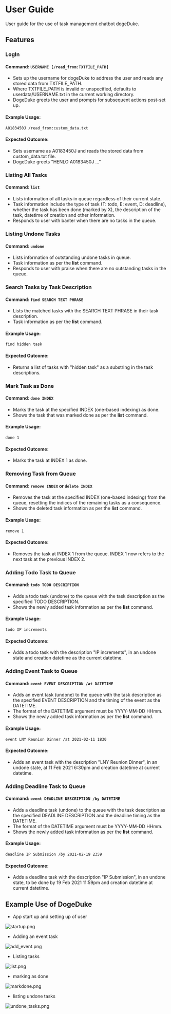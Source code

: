 # User Guide
User guide for the use of task management chatbot dogeDuke.

## Features 

### LogIn
#### Command: `USERNAME [/read_from:TXTFILE_PATH]`
- Sets up the username for dogeDuke to address the user and reads any stored data from 
  TXTFILE_PATH.
- Where TXTFILE_PATH is invalid or unspecified, defaults to userdata/USERNAME.txt in the 
  current working directory.
- DogeDuke greets the user and prompts for subsequent actions post-set up.

#### Example Usage:
`A0183450J /read_from:custom_data.txt`
#### Expected Outcome:
- Sets username as A0183450J and reads the stored data from custom_data.txt file.
- DogeDuke greets "HENLO A0183450J ..."

### Listing All Tasks
#### Command: `list`
- Lists information of all tasks in queue regardless of their current state.
- Task information include the type of task (T: todo, E: event, D: deadline), whether the 
  task has been done (marked by X), the description of the task, datetime of creation and 
  other information.
- Responds to user with banter when there are no tasks in the queue.

### Listing Undone Tasks
#### Command: `undone`
- Lists information of outstanding undone tasks in queue.
- Task information as per the **list** command.
- Responds to user with praise when there are no outstanding tasks in the queue.

### Search Tasks by Task Description
#### Command: `find SEARCH TEXT PHRASE`
- Lists the matched tasks with the SEARCH TEXT PHRASE in their task description.
- Task information as per the **list** command.

#### Example Usage:
`find hidden task`
#### Expected Outcome:
- Returns a list of tasks with "hidden task" as a substring in the task descriptions.

### Mark Task as Done
#### Command: `done INDEX`
- Marks the task at the specified INDEX (one-based indexing) as done.
- Shows the task that was marked done as per the **list** command.

#### Example Usage:
`done 1`
#### Expected Outcome:
- Marks the task at INDEX 1 as done.

### Removing Task from Queue
#### Command: `remove INDEX` or `delete INDEX`
- Removes the task at the specified INDEX (one-based indexing) from the queue, resetting 
  the indices of the remaining tasks as a consequence.
- Shows the deleted task information as per the **list** command.

#### Example Usage:
`remove 1`
#### Expected Outcome:
- Removes the task at INDEX 1 from the queue. INDEX 1 now refers to the next task at the
  previous INDEX 2.

### Adding Todo Task to Queue
#### Command: `todo TODO DESCRIPTION`
- Adds a todo task (undone) to the queue with the task description as the specified TODO 
  DESCRIPTION.
- Shows the newly added task information as per the **list** command.

#### Example Usage:
`todo IP increments`
#### Expected Outcome:
- Adds a todo task with the description "IP increments", in an undone state and creation
  datetime as the current datetime.

### Adding Event Task to Queue
#### Command: `event EVENT DESCRIPTION /at DATETIME`
- Adds an event task (undone) to the queue with the task description as the specified
  EVENT DESCRIPTION and the timing of the event as the DATETIME.
- The format of the DATETIME argument must be YYYY-MM-DD HHmm.
- Shows the newly added task information as per the **list** command.

#### Example Usage:
`event LNY Reunion Dinner /at 2021-02-11 1830`
#### Expected Outcome:
- Adds an event task with the description "LNY Reunion Dinner", in an undone state,
  at 11 Feb 2021 6:30pm and creation datetime at current datetime.

### Adding Deadline Task to Queue
#### Command: `event DEADLINE DESCRIPTION /by DATETIME`
- Adds a deadline task (undone) to the queue with the task description as the specified
  DEADLINE DESCRIPTION and the deadline timing as the DATETIME.
- The format of the DATETIME argument must be YYYY-MM-DD HHmm.
- Shows the newly added task information as per the **list** command.

#### Example Usage:
`deadline IP Submission /by 2021-02-19 2359`
#### Expected Outcome:
- Adds a deadline task with the description "IP Submission", in an undone state,
  to be done by 19 Feb 2021 11:59pm and creation datetime at current datetime.
  
## Example Use of DogeDuke
- App start up and setting up of user

![startup.png](startup.png)

- Adding an event task

![add_event.png](add_event.png)

- Listing tasks

![list.png](list.png)

- marking as done

![markdone.png](markdone.png)

- listing undone tasks

![undone_tasks.png](undone_tasks.png)